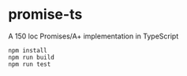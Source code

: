# promise-ts
A 150 loc Promises/A+ implementation in TypeScript

```
npm install
npm run build
npm run test
```
